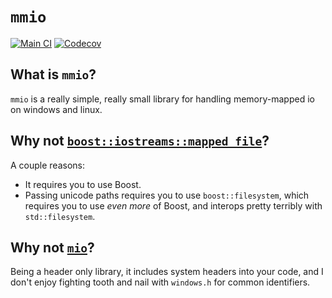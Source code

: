 # `mmio`
[![Main CI](https://img.shields.io/github/workflow/status/Ryan-rsm-McKenzie/mmio/Main%20CI?logo=github&style=flat)](https://github.com/Ryan-rsm-McKenzie/mmio/actions/workflows/main_ci.yml)
[![Codecov](https://img.shields.io/codecov/c/github/Ryan-rsm-McKenzie/mmio?logo=codecov&logoColor=white&style=flat)](https://app.codecov.io/gh/Ryan-rsm-McKenzie/mmio)

## What is `mmio`?
`mmio` is a really simple, really small library for handling memory-mapped io on windows and linux.

## Why not [`boost::iostreams::mapped_file`](https://www.boost.org/doc/libs/1_76_0/libs/iostreams/doc/classes/mapped_file.html)?
A couple reasons:
- It requires you to use Boost.
- Passing unicode paths requires you to use `boost::filesystem`, which requires you to use _even more_ of Boost, and interops pretty terribly with `std::filesystem`.

## Why not [`mio`](https://github.com/mandreyel/mio)?
Being a header only library, it includes system headers into your code, and I don't enjoy fighting tooth and nail with `windows.h` for common identifiers.
